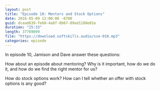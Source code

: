 ```yaml
---
layout: post
title: "Episode 10: Mentors and Stock Options"
date: 2016-05-09 12:00:00 -0700
guid: dcaad639-fe60-4a8f-8b67-09ad1180e01e
duration: "25:33"
length: 37789099
file: "https://download.softskills.audio/sse-010.mp3"
categories: episode
---
```






In episode 10, Jamison and Dave answer these questions:

How about an episode about mentoring? Why is it important, how do we do it, and how do we find the right mentor for us?

How do stock options work? How can I tell whether an offer with stock options is any good?



